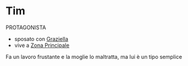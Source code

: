 # Tim

PROTAGONISTA

- sposato con [Graziella](NPC/Graziella.md)
- vive a [Zona Principale](Zone/Zona%20Principale.md)

Fa un lavoro frustante e la moglie lo maltratta, ma lui è un tipo semplice

